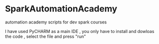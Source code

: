 # SparkAutomationAcademy
automation academy scripts for dev spark courses

I have used PyCHARM as a main IDE ,
you only have to install and dowloas the code , 
select the file and press "run" 
